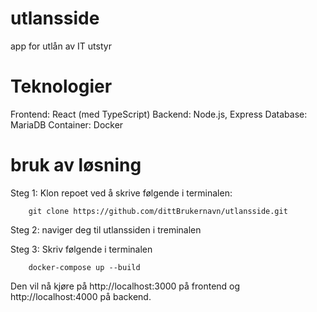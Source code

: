 # utlansside
app for utlån av IT utstyr


# Teknologier

Frontend: React (med TypeScript)
Backend: Node.js, Express
Database: MariaDB
Container: Docker


# bruk av løsning
Steg 1:
Klon repoet ved å skrive følgende i terminalen:
```
    git clone https://github.com/dittBrukernavn/utlansside.git
```
Steg 2:
naviger deg til utlanssiden i treminalen

Steg 3:
Skriv følgende i terminalen
```
    docker-compose up --build
```
Den vil nå kjøre på http://localhost:3000 på frontend og http://localhost:4000 på backend.



